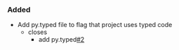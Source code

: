 <!--
A new scriv changelog fragment.

Uncomment the section that is right (remove the HTML comment wrapper).

pull request link [#_num_](https://github.com/DonalChilde/pfmsoft-snippets/pull/_num_)
issue link [#_num_](https://github.com/DonalChilde/pfmsoft-snippets/issues/_num_)
-->

<!--

### Removed

- __issue_or_PR_description__[#_num_](https://github.com/DonalChilde/pfmsoft-snippets/pull/_num_)
  - closes
    - __desc__[#_num_](https://github.com/DonalChilde/pfmsoft-snippets/issues/_num_)

-->

### Added

- Add py.typed file to flag that project uses typed code
  - closes
    - add py.typed[#2](https://github.com/DonalChilde/pfmsoft-snippets/issues/2)

<!--

### Changed

- __issue_or_PR_description__[#_num_](https://github.com/DonalChilde/pfmsoft-snippets/pull/_num_)
  - closes
    - __desc__[#_num_](https://github.com/DonalChilde/pfmsoft-snippets/issues/_num_)

-->
<!--

### Deprecated

- __issue_or_PR_description__[#_num_](https://github.com/DonalChilde/pfmsoft-snippets/pull/_num_)
  - closes
    - __desc__[#_num_](https://github.com/DonalChilde/pfmsoft-snippets/issues/_num_)

-->
<!--

### Fixed

- __issue_or_PR_description__[#_num_](https://github.com/DonalChilde/pfmsoft-snippets/pull/_num_)
  - closes
    - __desc__[#_num_](https://github.com/DonalChilde/pfmsoft-snippets/issues/_num_)

-->
<!--

### Security

- __issue_or_PR_description__[#_num_](https://github.com/DonalChilde/pfmsoft-snippets/pull/_num_)
  - closes
    - __desc__[#_num_](https://github.com/DonalChilde/pfmsoft-snippets/issues/_num_)

-->
